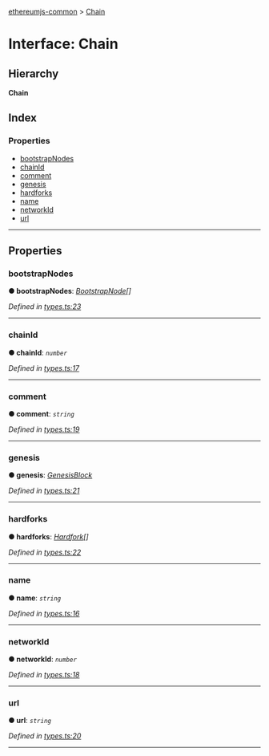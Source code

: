 [ethereumjs-common](../README.md) > [Chain](../interfaces/chain.md)

# Interface: Chain

## Hierarchy

**Chain**

## Index

### Properties

- [bootstrapNodes](chain.md#bootstrapnodes)
- [chainId](chain.md#chainid)
- [comment](chain.md#comment)
- [genesis](chain.md#genesis)
- [hardforks](chain.md#hardforks)
- [name](chain.md#name)
- [networkId](chain.md#networkid)
- [url](chain.md#url)

---

## Properties

<a id="bootstrapnodes"></a>

### bootstrapNodes

**● bootstrapNodes**: _[BootstrapNode](bootstrapnode.md)[]_

_Defined in [types.ts:23](https://github.com/ethereumjs/ethereumjs-common/blob/30c4186/src/types.ts#L23)_

---

<a id="chainid"></a>

### chainId

**● chainId**: _`number`_

_Defined in [types.ts:17](https://github.com/ethereumjs/ethereumjs-common/blob/30c4186/src/types.ts#L17)_

---

<a id="comment"></a>

### comment

**● comment**: _`string`_

_Defined in [types.ts:19](https://github.com/ethereumjs/ethereumjs-common/blob/30c4186/src/types.ts#L19)_

---

<a id="genesis"></a>

### genesis

**● genesis**: _[GenesisBlock](genesisblock.md)_

_Defined in [types.ts:21](https://github.com/ethereumjs/ethereumjs-common/blob/30c4186/src/types.ts#L21)_

---

<a id="hardforks"></a>

### hardforks

**● hardforks**: _[Hardfork](hardfork.md)[]_

_Defined in [types.ts:22](https://github.com/ethereumjs/ethereumjs-common/blob/30c4186/src/types.ts#L22)_

---

<a id="name"></a>

### name

**● name**: _`string`_

_Defined in [types.ts:16](https://github.com/ethereumjs/ethereumjs-common/blob/30c4186/src/types.ts#L16)_

---

<a id="networkid"></a>

### networkId

**● networkId**: _`number`_

_Defined in [types.ts:18](https://github.com/ethereumjs/ethereumjs-common/blob/30c4186/src/types.ts#L18)_

---

<a id="url"></a>

### url

**● url**: _`string`_

_Defined in [types.ts:20](https://github.com/ethereumjs/ethereumjs-common/blob/30c4186/src/types.ts#L20)_

---
